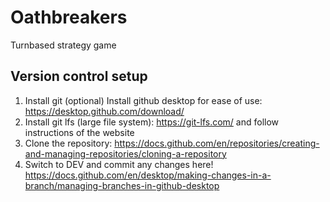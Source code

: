 # Oathbreakers
Turnbased strategy game

## Version control setup

1) Install git
   (optional) Install github desktop for ease of use: https://desktop.github.com/download/
2) Install git lfs (large file system): https://git-lfs.com/ and follow instructions of the website
3) Clone the repository: https://docs.github.com/en/repositories/creating-and-managing-repositories/cloning-a-repository
4) Switch to DEV and commit any changes here! https://docs.github.com/en/desktop/making-changes-in-a-branch/managing-branches-in-github-desktop
